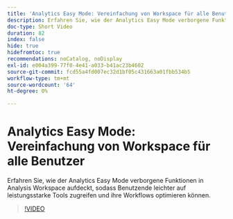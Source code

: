 ```yaml
---
title: 'Analytics Easy Mode: Vereinfachung von Workspace für alle Benutzer'
description: Erfahren Sie, wie der Analytics Easy Mode verborgene Funktionen in Analysis Workspace aufdeckt, sodass Benutzende leichter auf leistungsstarke Tools zugreifen und ihre Workflows optimieren können.
doc-type: Short Video
duration: 82
index: false
hide: true
hidefromtoc: true
recommendations: noCatalog, noDisplay
exl-id: e004a399-77f0-4e41-a033-b41ac23b4602
source-git-commit: fcd55a4fd007ec32d1bf05c431663a01fbb534b5
workflow-type: tm+mt
source-wordcount: '64'
ht-degree: 0%

---
```


# Analytics Easy Mode: Vereinfachung von Workspace für alle Benutzer

Erfahren Sie, wie der Analytics Easy Mode verborgene Funktionen in Analysis Workspace aufdeckt, sodass Benutzende leichter auf leistungsstarke Tools zugreifen und ihre Workflows optimieren können.

<!-- 62_S102_3442449_82_analytics-easy-mode-simplifying-workspace-for-all-users -->
>[!VIDEO](https://video.tv.adobe.com/v/3458343/?learn=on&enablevpops=true)
